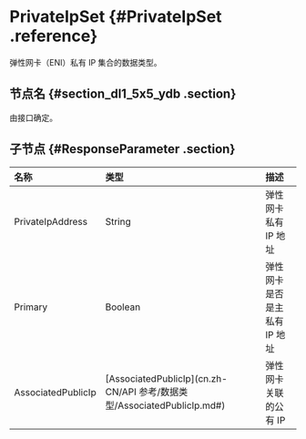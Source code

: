 # PrivateIpSet {#PrivateIpSet .reference}

弹性网卡（ENI）私有 IP 集合的数据类型。

## 节点名 {#section_dl1_5x5_ydb .section}

由接口确定。

## 子节点 {#ResponseParameter .section}

|名称|类型|描述|
|:-|:-|:-|
|PrivateIpAddress|String|弹性网卡私有 IP 地址|
|Primary|Boolean|弹性网卡是否是主私有 IP 地址|
|AssociatedPublicIp|[AssociatedPublicIp](cn.zh-CN/API 参考/数据类型/AssociatedPublicIp.md#)|弹性网卡关联的公有 IP|


